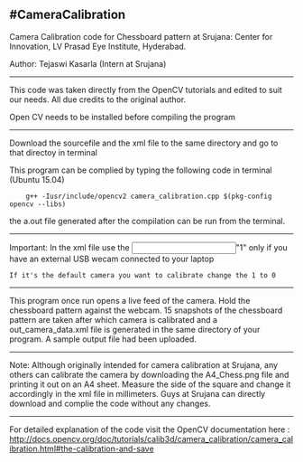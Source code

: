 #CameraCalibration
--------------------------------------------------------------------
Camera Calibration code for Chessboard pattern at Srujana: Center for Innovation, LV Prasad Eye Institute, Hyderabad.

Author: Tejaswi Kasarla (Intern at Srujana)

-------------------------------------------------------------------

This code was taken directly from the OpenCV tutorials and edited to suit our needs. All due credits to the original author. 

Open CV needs to be installed before compiling the program

-------------------------------------------------------------------

Download the sourcefile and the xml file to the same directory and go to that directoy in terminal

This program can be complied by typing the following code in terminal (Ubuntu 15.04)

		g++ -Iusr/include/opencv2 camera_calibration.cpp $(pkg-config opencv --libs)

the a.out file generated after the compilation can be run from the terminal. 

--------------------------------------------------------------------

Important: In the xml file use the <Input>"1"</Input> only if you have an external USB wecam connected to your laptop
		   
	If it's the default camera you want to calibrate change the 1 to 0
		   
--------------------------------------------------------------------

This program once run opens a live feed of the camera. Hold the chessboard pattern against the webcam. 15 snapshots of the chessboard pattern are taken after which camera is calibrated and a out_camera_data.xml file is generated in the same directory of your program. A sample output file had been uploaded. 

--------------------------------------------------------------------

Note: Although originally intended for camera calibration at Srujana, any others can calibrate the camera by downloading the A4_Chess.png file and printing it out on an A4 sheet. Measure the side of the square and change it accordingly in the xml file in millimeters. Guys at Srujana can directly download and complie the code without any changes.

-------------------------------------------------------------------

For detailed explanation of the code visit the OpenCV documentation here : http://docs.opencv.org/doc/tutorials/calib3d/camera_calibration/camera_calibration.html#the-calibration-and-save
